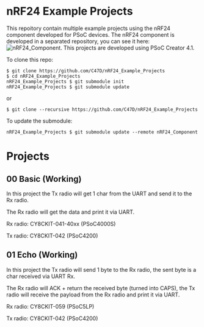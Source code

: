 # nRF24 Example Projects

This repoitory contain multiple example projects using the nRF24 component developed for PSoC devices.
The nRF24 component is developed in a separated repository, you can see it here: ![nRF24_Component](https://github.com/C47D/nRF24_Component).
This projects are developed using PSoC Creator 4.1.


To clone this repo:
```
$ git clone https://github.com/C47D/nRF24_Example_Projects
$ cd nRF24_Example_Projects
nRF24_Example_Projects $ git submodule init
nRF24_Example_Projects $ git submodule update
```

or

```
$ git clone --recursive https://github.com/C47D/nRF24_Example_Projects
```

To update the submodule:
```
nRF24_Example_Projects $ git submodule update --remote nRF24_Component
```

# Projects

## 00 Basic (Working)
In this project the Tx radio will get 1 char from the UART and send it to the Rx radio.

The Rx radio will get the data and print it via UART.

Rx radio: CY8CKIT-041-40xx (PSoC4000S)

Tx radio: CY8CKIT-042 (PSoC4200)

## 01 Echo (Working)
In this project the Tx radio will send 1 byte to the Rx radio, the sent byte
is a char received via UART Rx.

The Rx radio will ACK + return the received byte (turned into CAPS), the Tx radio will receive the payload from the Rx radio and print it via UART.

Rx radio: CY8CKIT-059 (PSoC5LP)

Tx radio: CY8CKIT-042 (PSoC4200)
